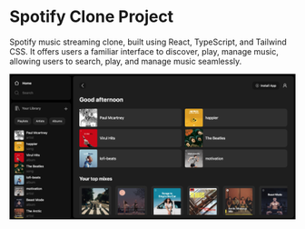 # Spotify Clone Project

Spotify music streaming clone, built using React, TypeScript, and Tailwind CSS. It offers users a familiar interface to discover, play, manage music, allowing users to search, play, and manage music seamlessly.

<img src="./public/preview.png"/>

